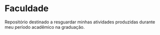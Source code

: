 # Faculdade
Repositório destinado a resguardar minhas atividades produzidas durante meu período acadêmico na graduação.
